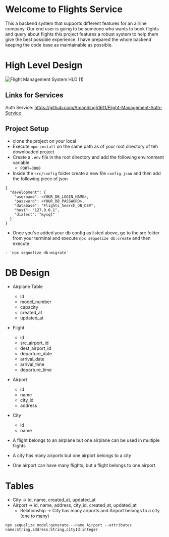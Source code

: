 # Welcome to Flights Service
This a backend system that supports different features for an airline company. Our end user is going to be someone who wants to book flights and query about flights this project features a robust system to help them give the best possible experience. I have prepared the whole backend keeping the code base as maintainable as possible.

# High Level Design 
![Flight Management System HLD (1)](https://github.com/AmanSingh1611/Flight-Management-Search-Service/assets/78806052/9e89cbe2-ff12-480f-ada0-bd705202b5a4)

## Links for Services
Auth Service: https://github.com/AmanSingh1611/Flight-Management-Auth-Service
## Project Setup
- clone the project on your local
- Execute `npm install` on the same path as of your root directory of teh downloaded project
- Create a `.env` file in the root directory and add the following environment variable
    - `PORT=3000`
- Inside the `src/config` folder create a new file `config.json` and then add the following piece of json

```
{
  "development": {
    "username": <YOUR_DB_LOGIN_NAME>,
    "password": <YOUR_DB_PASSWORD>,
    "database": "Flights_Search_DB_DEV",
    "host": "127.0.0.1",
    "dialect": "mysql"
  }
}

```

- Once you've added your db config as listed above, go to the src folder from your terminal and execute `npx sequelize db:create`
and then execute

```
- `npx sequelize db:migrate`
```

# DB Design
  - Airplane Table
    - Id
    - model_number
    - capacity
    - created_at
    - updated_at
  - Flight
    - id
    - src_airport_id
    - dest_airport_id
    - departure_date
    - arrival_date
    - arrival_time
    - departure_time
  - Airport
    - id
    - name
    - city_id
    - address
  - City 
    - id
    - name

  - A flight belongs to an airplane but one airplane can be used in multiple flights
  - A city has many airports but one airport belongs to a city
  - One airport can have many flights, but a flight belongs to one airport



# Tables

- City -> id, name, created_at, updated_at
- Airport -> id, name, address, city_id, created_at, updated_at
    - Relationship -> City has many airports and Airport belongs to a city (one to many)


```
npx sequelize model:generate --name Airport --attributes name:String,address:String,cityId:integer

```
